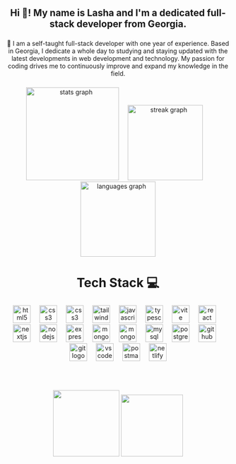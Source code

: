 <h2 align="center">Hi 👋! My name is Lasha and I'm a dedicated full-stack developer from Georgia.</h2>

###

<p align="center">📃 I am a self-taught full-stack developer with one year of experience. Based in Georgia, I dedicate a whole day to studying and staying updated with the latest developments in web development and technology. My passion for coding drives me to continuously improve and expand my knowledge in the field.</p>

###
###

<div align="center">
  <img src="https://github-profile-summary-cards.vercel.app/api/cards/profile-details?username=lasha-codes&theme=radical" height="210" alt="stats graph"  />
  <img width="12" />
  <img src="https://streak-stats.demolab.com?user=lasha-codes&locale=en&mode=daily&theme=radical&hide_border=false&border_radius=5" height="170" alt="streak graph"  />
  <img width="12" />
  <img src="https://github-readme-stats.vercel.app/api/top-langs?username=lasha-codes&locale=en&hide_title=false&layout=compact&card_width=320&langs_count=8&theme=radical&hide_border=false" height="170" alt="languages graph"  />
</div>

###

<h1 align="center">Tech Stack 💻</h1>

###

<div align="center">
  <img src="https://cdn.jsdelivr.net/gh/devicons/devicon/icons/html5/html5-original.svg" height="40" alt="html5 logo"  />
  <img width="12" />
  <img src="https://cdn.jsdelivr.net/gh/devicons/devicon/icons/css3/css3-original.svg" height="40" alt="css3 logo"  />
  <img width="12" />
  <img src="https://cdn.jsdelivr.net/gh/devicons/devicon/icons/sass/sass-original.svg" height="40" alt="css3 logo"  />
  <img width="12" />
  <img src="https://cdn.simpleicons.org/tailwindcss/06B6D4" height="40" alt="tailwindcss logo"  />
  <img width="12" />
  <img src="https://cdn.jsdelivr.net/gh/devicons/devicon/icons/javascript/javascript-original.svg" height="40" alt="javascript logo"  />
  <img width="12" />
  <img src="https://cdn.jsdelivr.net/gh/devicons/devicon/icons/typescript/typescript-original.svg" height="40" alt="typescript logo"  />
  <img width="12" />
  <img src="https://skillicons.dev/icons?i=vite" height="40" alt="vite logo" />
  <img width="12" />
  <img src="https://cdn.jsdelivr.net/gh/devicons/devicon/icons/react/react-original.svg" height="40" alt="react logo"  />
  <img width="12" />
  <img src="https://cdn.jsdelivr.net/gh/devicons/devicon/icons/nextjs/nextjs-original.svg" height="40" alt="nextjs logo"  />
  <img width="12" />
  <img src="https://cdn.jsdelivr.net/gh/devicons/devicon/icons/nodejs/nodejs-original.svg" height="40" alt="nodejs logo"  />
  <img width="12" />
  <img src="https://skillicons.dev/icons?i=express" height="40" alt="express logo"  />
  <img width="12" />
  <img src="https://icon.icepanel.io/Technology/svg/Mongoose.js.svg"  height="40" alt="mongoosejs logo" />
  <img width="12" />
  <img src="https://cdn.simpleicons.org/mongodb/47A248" height="40" alt="mongodb logo"  />
  <img width="12" />
  <img src="https://cdn.jsdelivr.net/gh/devicons/devicon/icons/mysql/mysql-original.svg" height="40" alt="mysql logo"  />
  <img width="12" />
  <img src="https://cdn.jsdelivr.net/gh/devicons/devicon/icons/postgresql/postgresql-original.svg" height="40" alt="postgresql logo"  />
  <img width="12" />
  <img src="https://skillicons.dev/icons?i=github" height="40" alt="github logo"  />
  <img width="12" />
  <img src="https://cdn.jsdelivr.net/gh/devicons/devicon/icons/git/git-original.svg" height="40" alt="git logo"  />
  <img width="12" />
  <img src="https://cdn.jsdelivr.net/gh/devicons/devicon/icons/vscode/vscode-original.svg" height="40" alt="vscode logo"  />
  <img width="12" />
  <img src="https://skillicons.dev/icons?i=postman" height="40" alt="postman logo"  />
  <img width="12" />
  <img src="https://skillicons.dev/icons?i=netlify" height="40" alt="netlify logo" />
</div>

###

<div align="left">
</div>

###

<br clear="both">

###

<div align="center">
  <img height="150" src="https://profile-readme-generator.com/assets/snake.svg"  />
  <img height="140" src="https://media4.giphy.com/media/v1.Y2lkPTc5MGI3NjExbzk3d3B3aHd1a3hkdnViZHIxNzIwbDJhYmQ0dDFyenExNXk0aThxdSZlcD12MV9naWZzX3NlYXJjaCZjdD1n/3oKIPnAiaMCws8nOsE/giphy.webp" />
</div>

###
